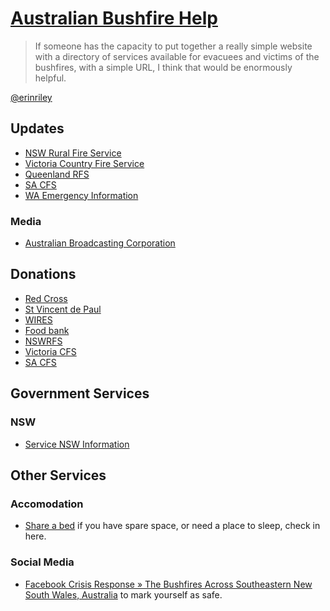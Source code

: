# [Australian Bushfire Help](https://bushfire.help/)

> If someone has the capacity to put together a really simple website with a
> directory of services available for evacuees and victims of the bushfires,
> with a simple URL, I think that would be enormously helpful.

[@erinriley](https://twitter.com/erinrileyau/status/1212648994041544704?s=21)

## Updates

*   [NSW Rural Fire Service](https://www.rfs.nsw.gov.au/)
*   [Victoria Country Fire Service](https://www.cfa.vic.gov.au/home)
*   [Queenland RFS](https://www.ruralfire.qld.gov.au/)
*   [SA CFS](https://www.cfs.sa.gov.au/)
*   [WA Emergency Information](https://www.emergency.wa.gov.au/)

### Media

*   [Australian Broadcasting Corporation](https://www.abc.net.au/news/)

    <!-- *   [Freqfinder](https://jufemaiz.github.io/freq-finder-react/)
        (find your nearest radio services) -->

## Donations

*   [Red Cross](https://www.redcross.org.au/campaigns/disaster-relief-and-recovery-bushfires)
*   [St Vincent de Paul](https://donate.vinnies.org.au/appeals-nsw/vinnies-nsw-bushfire-appeal-nsw)
*   [WIRES](https://www.wires.org.au/donate/now)
*   [Food bank](https://www.foodbank.org.au/)
*   [NSWRFS](https://www.rfs.nsw.gov.au/about-us/fundraising)
*   [Victoria CFS](https://www.cfa.vic.gov.au/volunteer-careers/volunteers)
*   [SA CFS](https://cfsfoundation.org.au/donate)

## Government Services

### NSW

*   [Service NSW Information](https://www.service.nsw.gov.au/assistance-bushfire-affected-communities)
<!-- *   [] -->

## Other Services

### Accomodation

*   [Share a bed](https://epr1984.wixsite.com/shareabed) if you have spare space, or need a place to sleep, check in here.

### Social Media

*   [Facebook Crisis Response » The Bushfires Across Southeastern New South Wales, Australia](https://www.facebook.com/crisisresponse/821836334954181/)
    to mark yourself as safe.

